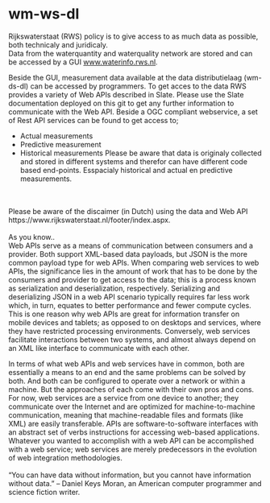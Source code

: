 # wm-ws-dl
Rijkswaterstaat (RWS) policy is to give access to as much data as possible, both technicaly and juridicaly.<br>
Data from the waterquantity and waterquality network are stored and can be accessed by a GUI www.waterinfo.rws.nl.

Beside the GUI, measurement data available at the data distributielaag (wm-ds-dl) can be accessed by programmers.
To get acces to the data RWS provides a variety of Web APIs described in Slate.
Please use the Slate documentation deployed on this git to get any further information to communicate with the Web API.
Beside a OGC compliant webservice, a set of Rest API services can be found to get access to;
- Actual measurements
- Predictive measurement
- Historical measurements
Please be aware that data is originaly collected and stored in different systems and therefor can have different code based end-points. Esspacialy historical and actual en predictive measurements.
<br>
<br>
Please be aware of the discaimer (in Dutch) using the data and Web API https://www.rijkswaterstaat.nl/footer/index.aspx.
<br>
<br>
As you know..<br>
Web APIs serve as a means of communication between consumers and a provider. Both support XML-based data payloads,
but JSON is the more common payload type for web APIs. When comparing web services to web APIs, 
the significance lies in the amount of work that has to be done by the consumers and provider to get access to the data; 
this is a process known as serialization and deserialization, respectively. Serializing
and deserializing JSON in a web API scenario typically requires far less work which, in turn, 
equates to better performance and fewer compute cycles. This is one reason why web APIs are great for 
information transfer on mobile devices and tablets; as opposed to on desktops and services, 
where they have restricted processing environments.
Conversely, web services facilitate interactions between two systems, 
and almost always depend on an XML like interface to communicate with each other. 

In terms of what web APIs and web services have in common, both are essentially a means to an end 
and the same problems can be solved by both. And both can be configured to operate over a network or within a machine.
But the approaches of each come with their own pros and cons.  
For now, web services are a service from one device to another; 
they communicate over the Internet and are optimized for machine-to-machine communication, 
meaning that machine-readable files and formats (like XML) are easily transferable. 
APIs are software-to-software interfaces with an abstract set of verbs instructions for accessing web-based applications. 
Whatever you wanted to accomplish with a web API can be accomplished with a web service; 
web services are merely predecessors in the evolution of web integration methodologies.
<br>
<br>
“You can have data without information, but you cannot have information without data.” 
– Daniel Keys Moran, an American computer programmer and science fiction writer.
